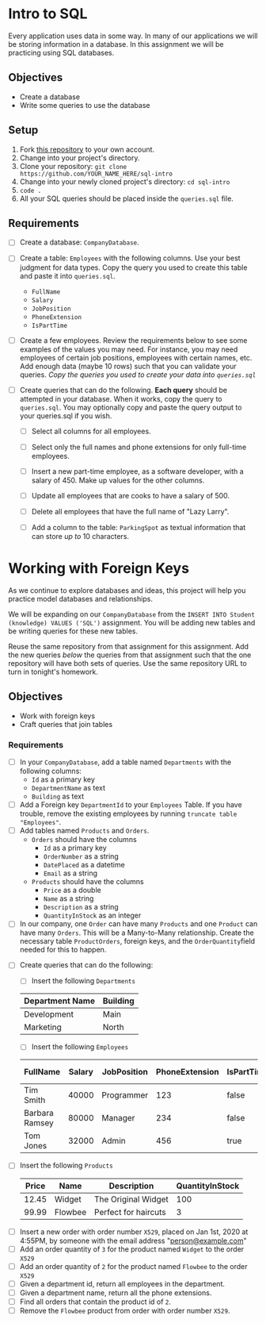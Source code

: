 # Intro to SQL
Every application uses data in some way. In many of our applications we will be
storing information in a database. In this assignment we will be practicing
using SQL databases.

## Objectives

- Create a database
- Write some queries to use the database

## Setup

1. Fork [this repository](https://github.com/suncoast-devs/sql-intro) to your
   own account.
2. Change into your project's directory.
3. Clone your repository:
   `git clone https://github.com/YOUR_NAME_HERE/sql-intro`
4. Change into your newly cloned project's directory: `cd sql-intro`
5. `code .`
6. All your SQL queries should be placed inside the `queries.sql` file.

## Requirements

- [ ] Create a database: `CompanyDatabase`.
- [ ] Create a table: `Employees` with the following columns. Use your best judgment for data types. Copy the query you used to create this table and paste it into `queries.sql`.

  - `FullName`
  - `Salary`
  - `JobPosition`
  - `PhoneExtension`
  - `IsPartTime`

- [ ] Create a few employees. Review the requirements below to see some examples of the values you may need. For instance, you may need employees of certain job positions, employees with certain names, etc. Add enough data (maybe 10 rows) such that you can validate your queries. _Copy the queries you used to create your data into `queries.sql`_
- [ ] Create queries that can do the following. **Each query** should be attempted in your database. When it works, copy the query to `queries.sql`. You may optionally copy and paste the query output to your queries.sql if you wish.

  - [ ] Select all columns for all employees.
  - [ ] Select only the full names and phone extensions for only full-time employees.
  - [ ] Insert a new part-time employee, as a software developer, with a salary of 450. Make up values for the other columns.
  - [ ] Update all employees that are cooks to have a salary of 500.
  - [ ] Delete all employees that have the full name of "Lazy Larry".
  - [ ] Add a column to the table: `ParkingSpot` as textual information that can store _up to_ 10 characters.


# Working with Foreign Keys

As we continue to explore databases and ideas, this project will help you
practice model databases and relationships.

We will be expanding on our `CompanyDatabase` from the `INSERT INTO Student (knowledge) VALUES ('SQL')` assignment. You will be adding new tables and be writing queries for these new tables.

Reuse the same repository from that assignment for this assignment. Add the new queries _below_ the queries from that assignment such that the one repository will have both sets of queries. Use the same repository URL to turn in tonight's homework.

## Objectives

- Work with foreign keys
- Craft queries that join tables

### Requirements

- [ ] In your `CompanyDatabase`, add a table named `Departments` with the following columns:
  - `Id` as a primary key
  - `DepartmentName` as text
  - `Building` as text
- [ ] Add a Foreign key `DepartmentId` to your `Employees` Table. If you have trouble, remove the existing employees by running `truncate table "Employees"`.
- [ ] Add tables named `Products` and `Orders`.
  - `Orders` should have the columns
    - `Id` as a primary key
    - `OrderNumber` as a string
    - `DatePlaced` as a datetime
    - `Email` as a string
  - `Products` should have the columns
    - `Price` as a double
    - `Name` as a string
    - `Description` as a string
    - `QuantityInStock` as an integer
- [ ] In our company, one `Order` can have many `Products` and one `Product` can have many `Orders`. This will be a Many-to-Many relationship. Create the necessary table `ProductOrders`, foreign keys, and the `OrderQuantity`field needed for this to happen.

* [ ] Create queries that can do the following:

  - [ ] Insert the following `Departments`

  | Department Name | Building |
  | --------------- | -------- |
  | Development     | Main     |
  | Marketing       | North    |

  - [ ] Insert the following `Employees`

  | FullName       | Salary | JobPosition | PhoneExtension | IsPartTime | Department Id |
  | -------------- | ------ | ----------- | -------------- | ---------- | ------------- |
  | Tim Smith      | 40000  | Programmer  | 123            | false      | 1             |
  | Barbara Ramsey | 80000  | Manager     | 234            | false      | 1             |
  | Tom Jones      | 32000  | Admin       | 456            | true       | 2             |

- [ ] Insert the following `Products`

  | Price | Name    | Description          | QuantityInStock |
  | ----- | ------- | -------------------- | --------------- |
  | 12.45 | Widget  | The Original Widget  | 100             |
  | 99.99 | Flowbee | Perfect for haircuts | 3               |

* [ ] Insert a new order with order number `X529`, placed on Jan 1st, 2020 at 4:55PM, by someone with the email address "person@example.com"
* [ ] Add an order quantity of `3` for the product named `Widget` to the order `X529`
* [ ] Add an order quantity of `2` for the product named `Flowbee` to the order `X529`
* [ ] Given a department id, return all employees in the department.
* [ ] Given a department name, return all the phone extensions.
* [ ] Find all orders that contain the product id of `2`.
* [ ] Remove the `Flowbee` product from order with order number `X529`.
